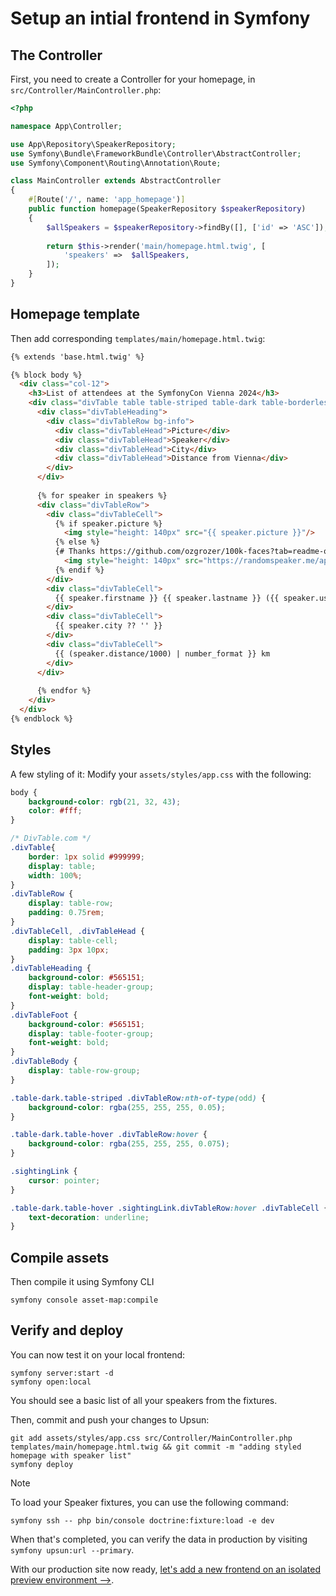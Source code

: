 # Setup an intial frontend in Symfony

## The Controller

First, you need to create a Controller for your homepage, in ``src/Controller/MainController.php``:

```php
<?php

namespace App\Controller;

use App\Repository\SpeakerRepository;
use Symfony\Bundle\FrameworkBundle\Controller\AbstractController;
use Symfony\Component\Routing\Annotation\Route;

class MainController extends AbstractController
{
    #[Route('/', name: 'app_homepage')]
    public function homepage(SpeakerRepository $speakerRepository)
    {
        $allSpeakers = $speakerRepository->findBy([], ['id' => 'ASC']);
        
        return $this->render('main/homepage.html.twig', [
            'speakers' =>  $allSpeakers,
        ]);
    }
}
```

## Homepage template

Then add corresponding ``templates/main/homepage.html.twig``:

```html
{% extends 'base.html.twig' %}

{% block body %}
  <div class="col-12">
    <h3>List of attendees at the SymfonyCon Vienna 2024</h3>
    <div class="divTable table table-striped table-dark table-borderless table-hover">
      <div class="divTableHeading">
        <div class="divTableRow bg-info">
          <div class="divTableHead">Picture</div>
          <div class="divTableHead">Speaker</div>
          <div class="divTableHead">City</div>
          <div class="divTableHead">Distance from Vienna</div>
        </div>
      </div>
  
      {% for speaker in speakers %}
      <div class="divTableRow">
        <div class="divTableCell">
          {% if speaker.picture %}
            <img style="height: 140px" src="{{ speaker.picture }}"/>
          {% else %}
          {# Thanks https://github.com/ozgrozer/100k-faces?tab=readme-ov-file #}
            <img style="height: 140px" src="https://randomspeaker.me/api/portraits/men/{{ speaker.id }}.jpg"/>
          {% endif %}
        </div>
        <div class="divTableCell">
          {{ speaker.firstname }} {{ speaker.lastname }} ({{ speaker.username }})
        </div>
        <div class="divTableCell">
          {{ speaker.city ?? '' }}
        </div>
        <div class="divTableCell">
          {{ (speaker.distance/1000) | number_format }} km
        </div>
      </div>
  
      {% endfor %}
    </div>
  </div>
{% endblock %}
```

## Styles

A few styling of it: Modify your `assets/styles/app.css` with the following:

```css
body {
    background-color: rgb(21, 32, 43);
    color: #fff;
}

/* DivTable.com */
.divTable{
    border: 1px solid #999999;
    display: table;
    width: 100%;
}
.divTableRow {
    display: table-row;
    padding: 0.75rem;
}
.divTableCell, .divTableHead {
    display: table-cell;
    padding: 3px 10px;
}
.divTableHeading {
    background-color: #565151;
    display: table-header-group;
    font-weight: bold;
}
.divTableFoot {
    background-color: #565151;
    display: table-footer-group;
    font-weight: bold;
}
.divTableBody {
    display: table-row-group;
}

.table-dark.table-striped .divTableRow:nth-of-type(odd) {
    background-color: rgba(255, 255, 255, 0.05);
}

.table-dark.table-hover .divTableRow:hover {
    background-color: rgba(255, 255, 255, 0.075);
}

.sightingLink {
    cursor: pointer;
}

.table-dark.table-hover .sightingLink.divTableRow:hover .divTableCell {
    text-decoration: underline;
}
```

## Compile assets

Then compile it using Symfony CLI

```shell
symfony console asset-map:compile
```

## Verify and deploy

You can now test it on your local frontend:

```shell
symfony server:start -d
symfony open:local
```

You should see a basic list of all your speakers from the fixtures.

Then, commit and push your changes to Upsun:

```shell
git add assets/styles/app.css src/Controller/MainController.php templates/main/homepage.html.twig && git commit -m "adding styled homepage with speaker list"
symfony deploy
```

> [!NOTE]
> To load your Speaker fixtures, you can use the following command:
>
> ```shell
> symfony ssh -- php bin/console doctrine:fixture:load -e dev
>  ```
>
> When that's completed, you can verify the data in production by visiting `symfony upsun:url --primary`.

With our production site now ready, [let's add a new frontend on an isolated preview environment -->](./frontend_b.md).

